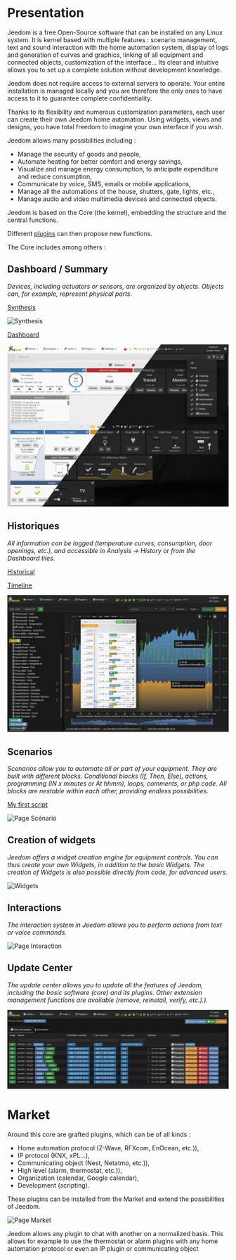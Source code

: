 # Presentation

Jeedom is a free Open-Source software that can be installed on any Linux system. It is kernel based with multiple features : scenario management, text and sound interaction with the home automation system, display of logs and generation of curves and graphics, linking of all equipment and connected objects, customization of the interface... Its clear and intuitive allows you to set up a complete solution without development knowledge.

Jeedom does not require access to external servers to operate. Your entire installation is managed locally and you are therefore the only ones to have access to it to guarantee complete confidentiality.

Thanks to its flexibility and numerous customization parameters, each user can create their own Jeedom home automation. Using widgets, views and designs, you have total freedom to imagine your own interface if you wish.

Jeedom allows many possibilities including :

- Manage the security of goods and people,
- Automate heating for better comfort and energy savings,
- Visualize and manage energy consumption, to anticipate expenditure and reduce consumption,
- Communicate by voice, SMS, emails or mobile applications,
- Manage all the automations of the house, shutters, gate, lights, etc.,
- Manage audio and video multimedia devices and connected objects.


Jeedom is based on the Core (the kernel), embedding the structure and the central functions.

Different [plugins](https://market.jeedom.com) can then propose new functions.

The Core includes among others :

## Dashboard / Summary

*Devices, including actuators or sensors, are organized by objects. Objects can, for example, represent physical parts*.

[Synthesis](/en_US/core/4.1/overview)

![Synthesis](images/doc-presentation-synthese.jpg)

[Dashboard](/en_US/core/4.1/dashboard)

![Dashboard](images/doc-presentation-dashboard.jpg)


## Historiques

*All information can be logged (temperature curves, consumption, door openings, etc.), and accessible in Analysis → History or from the Dashboard tiles.*

[Historical](/en_US/core/4.1/history)

[Timeline](/en_US/core/4.1/timeline)

![Page Historical](images/doc-presentation-historique.jpg)

## Scenarios

*Scenarios allow you to automate all or part of your equipment. They are built with different blocks. Conditional blocks (If, Then, Else), actions, programming (IN x minutes or At hhmm), loops, comments, or php code. All blocks are nestable within each other, providing endless possibilities.*

[My first script](/en_US/concept/#tocAnchor-4)

![Page Scénario](images/doc-presentation-scenario.jpg)

## Creation of widgets

*Jeedom offers a widget creation engine for equipment controls. You can thus create your own Widgets, in addition to the basic Widgets. The creation of Widgets is also possible directly from code, for advanced users.*

![Widgets](images/doc-presentation-widgets.jpg)

## Interactions

*The interaction system in Jeedom allows you to perform actions from text or voice commands.*

![Page Interaction](images/doc-presentation-interaction.jpg)

## Update Center

*The update center allows you to update all the features of Jeedom, including the basic software (core) and its plugins. Other extension management functions are available (remove, reinstall, verify, etc.).).*

![Page Sauvegarde](images/doc-presentation-update.jpg)


# Market

Around this core are grafted plugins, which can be of all kinds :

-   Home automation protocol (Z-Wave, RFXcom, EnOcean, etc.)),
-   IP protocol (KNX, xPL…),
-   Communicating object (Nest, Netatmo, etc.)),
-   High level (alarm, thermostat, etc.)),
-   Organization (calendar, Google calendar),
-   Development (scripting).

These plugins can be installed from the Market and extend the possibilities of Jeedom.

![Page Market](images/doc-presentation-market.jpg)

Jeedom allows any plugin to chat with another on a normalized basis. This allows for example to use the thermostat or alarm plugins with any home automation protocol or even an IP plugin or communicating object

